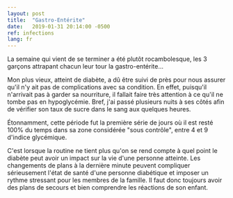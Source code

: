 ```yaml
---
layout: post
title:  "Gastro-Entérite"
date:   2019-01-31 20:14:00 -0500
ref: infections
lang: fr
---
```

La semaine qui vient de se terminer a été plutôt rocambolesque, les 3 garçons attrapant chacun leur tour la gastro-entérite...

Mon plus vieux, atteint de diabète, a dû être suivi de près pour nous assurer qu'il n'y ait pas de complications avec sa condition.
En effet, puisqu'il n'arrivait pas à garder sa nourriture, il fallait faire très attention à ce qu'il ne tombe pas en hypoglycémie.
Bref, j'ai passé plusieurs nuits à ses côtés afin de vérifier son taux de sucre dans le sang aux quelques heures.

Étonnamment, cette période fut la première série de jours où il est resté 100% du temps dans sa zone considérée "sous contrôle", entre 4 et 9 d'indice glycémique.

C'est lorsque la routine ne tient plus qu'on se rend compte à quel point le diabète peut avoir un impact sur la vie d'une personne atteinte.
Les changements de plans à la dernière minute peuvent compliquer sérieusement l'état de santé d'une personne diabétique et imposer un rythme stressant pour les membres de la famille.
Il faut donc toujours avoir des plans de secours et bien comprendre les réactions de son enfant.